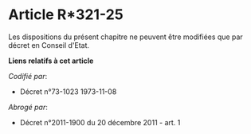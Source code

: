 # Article R*321-25

Les dispositions du présent chapitre ne peuvent être modifiées que par décret en Conseil d'Etat.

**Liens relatifs à cet article**

_Codifié par_:

  - Décret n°73-1023 1973-11-08

_Abrogé par_:

  - Décret n°2011-1900 du 20 décembre 2011 - art. 1
